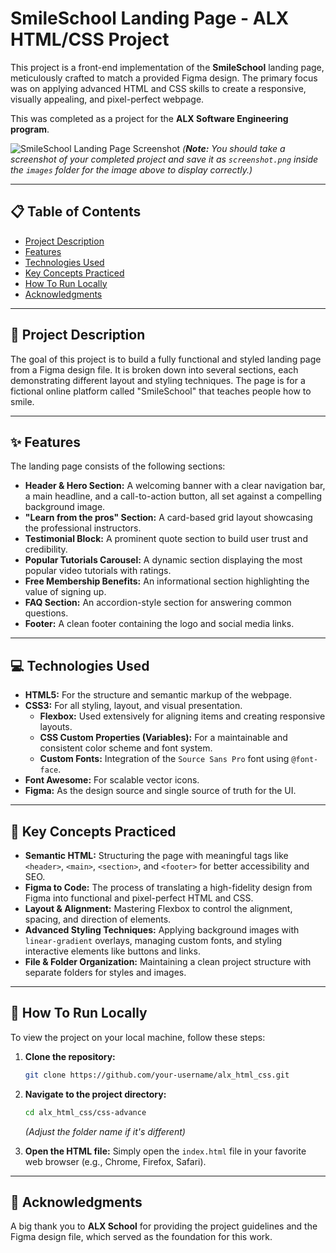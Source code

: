 # SmileSchool Landing Page - ALX HTML/CSS Project

This project is a front-end implementation of the **SmileSchool** landing page, meticulously crafted to match a provided Figma design. The primary focus was on applying advanced HTML and CSS skills to create a responsive, visually appealing, and pixel-perfect webpage.

This was completed as a project for the **ALX Software Engineering program**.

![SmileSchool Landing Page Screenshot](images/screenshot.png)
*(**Note:** You should take a screenshot of your completed project and save it as `screenshot.png` inside the `images` folder for the image above to display correctly.)*

---

## 📋 Table of Contents

- [Project Description](#project-description)
- [Features](#features)
- [Technologies Used](#technologies-used)
- [Key Concepts Practiced](#key-concepts-practiced)
- [How To Run Locally](#how-to-run-locally)
- [Acknowledgments](#acknowledgments)

---

## 📖 Project Description

The goal of this project is to build a fully functional and styled landing page from a Figma design file. It is broken down into several sections, each demonstrating different layout and styling techniques. The page is for a fictional online platform called "SmileSchool" that teaches people how to smile.

---

## ✨ Features

The landing page consists of the following sections:

-   **Header & Hero Section:** A welcoming banner with a clear navigation bar, a main headline, and a call-to-action button, all set against a compelling background image.
-   **"Learn from the pros" Section:** A card-based grid layout showcasing the professional instructors.
-   **Testimonial Block:** A prominent quote section to build user trust and credibility.
-   **Popular Tutorials Carousel:** A dynamic section displaying the most popular video tutorials with ratings.
-   **Free Membership Benefits:** An informational section highlighting the value of signing up.
-   **FAQ Section:** An accordion-style section for answering common questions.
-   **Footer:** A clean footer containing the logo and social media links.

---

## 💻 Technologies Used

-   **HTML5:** For the structure and semantic markup of the webpage.
-   **CSS3:** For all styling, layout, and visual presentation.
    -   **Flexbox:** Used extensively for aligning items and creating responsive layouts.
    -   **CSS Custom Properties (Variables):** For a maintainable and consistent color scheme and font system.
    -   **Custom Fonts:** Integration of the `Source Sans Pro` font using `@font-face`.
-   **Font Awesome:** For scalable vector icons.
-   **Figma:** As the design source and single source of truth for the UI.

---

## 🧠 Key Concepts Practiced

-   **Semantic HTML:** Structuring the page with meaningful tags like `<header>`, `<main>`, `<section>`, and `<footer>` for better accessibility and SEO.
-   **Figma to Code:** The process of translating a high-fidelity design from Figma into functional and pixel-perfect HTML and CSS.
-   **Layout & Alignment:** Mastering Flexbox to control the alignment, spacing, and direction of elements.
-   **Advanced Styling Techniques:** Applying background images with `linear-gradient` overlays, managing custom fonts, and styling interactive elements like buttons and links.
-   **File & Folder Organization:** Maintaining a clean project structure with separate folders for styles and images.

---

## 🚀 How To Run Locally

To view the project on your local machine, follow these steps:

1.  **Clone the repository:**
    ```bash
    git clone https://github.com/your-username/alx_html_css.git
    ```

2.  **Navigate to the project directory:**
    ```bash
    cd alx_html_css/css-advance
    ```
    *(Adjust the folder name if it's different)*

3.  **Open the HTML file:**
    Simply open the `index.html` file in your favorite web browser (e.g., Chrome, Firefox, Safari).

---

## 🙏 Acknowledgments

A big thank you to **ALX School** for providing the project guidelines and the Figma design file, which served as the foundation for this work.